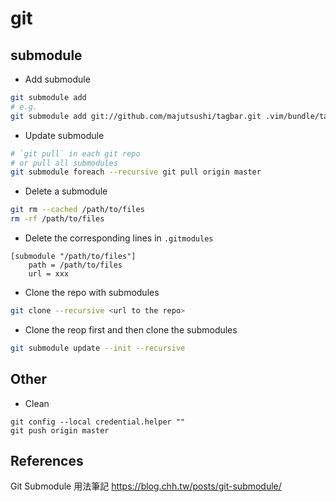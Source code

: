 # git

## submodule

* Add submodule

```bash
git submodule add
# e.g.
git submodule add git://github.com/majutsushi/tagbar.git .vim/bundle/tagbar
```

* Update submodule

```bash
# `git pull` in each git repo
# or pull all submodules
git submodule foreach --recursive git pull origin master
```

* Delete a submodule

```bash
git rm --cached /path/to/files
rm -rf /path/to/files
```

* Delete the corresponding lines in `.gitmodules`

```
[submodule "/path/to/files"]
    path = /path/to/files
    url = xxx

```

* Clone the repo with submodules

```bash
git clone --recursive <url to the repo>
```

* Clone the reop first and then clone the submodules

```bash
git submodule update --init --recursive
```

## Other

* Clean

```
git config --local credential.helper ""
git push origin master
```

## References

Git Submodule 用法筆記
<https://blog.chh.tw/posts/git-submodule/>
